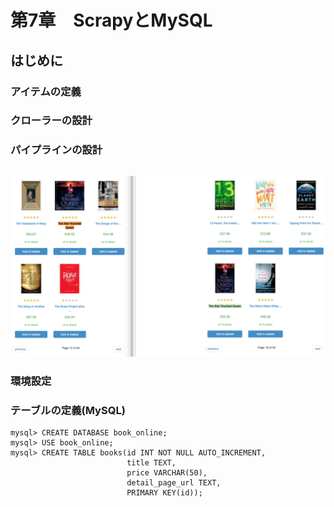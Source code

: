 # 第7章　ScrapyとMySQL

## はじめに

### アイテムの定義

### クローラーの設計

### パイプラインの設計

```text

```

![Title duplication](.gitbook/assets/sukurnshotto-2020-05-24-45010png.png)

### 環境設定

### テーブルの定義\(MySQL\)

```text
mysql> CREATE DATABASE book_online;
mysql> USE book_online;
mysql> CREATE TABLE books(id INT NOT NULL AUTO_INCREMENT,
                          title TEXT,
                          price VARCHAR(50),
                          detail_page_url TEXT,
                          PRIMARY KEY(id));
```

